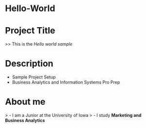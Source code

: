 # Hello-World
<h1>Project Title </h1>
>> This is the <em>Hello world sample</em>
<h1>Description</h1>
<ul>
  <li>Sample Project Setup</li>
  <li>Business Analytics and Information Systems Pro Prep</li>
</ul>
<h1>About me</h1>
> - I am a Junior at the University of Iowa
> - I study <strong>Marketing and Business Analytics<strong>
